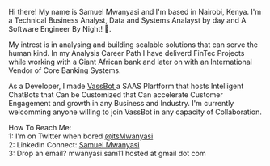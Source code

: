 Hi there! My name is Samuel Mwanyasi and I'm based in Nairobi, Kenya. I'm a Technical Business Analyst, Data and Systems Analayst by day and A Software Engineer By Night! 👀. 
<p>My intrest is in analysing and building scalable solutions that can serve the human kind. 
In my Analysis Career Path I have deliverd FinTec Projects while working with a Giant African bank and later on  with an International Vendor of Core Banking Systems.</p>

As a Developer, I made <a href='www.VassBot.com'> VassBot </a> a SAAS Plartform that hosts Intelligent ChatBots that Can be Customized that Can accelerate Customer Engagement and growth in any Business and Industry.
I'm currently welcomming anyone willing to join VassBot in any capacity of Collaboration.

How To Reach Me: <br>
1: I'm on Twitter when bored <a href='https://twitter.com/itsMwanyasi'> @itsMwanyasi </a><br>
2: Linkedin Connect: <a href='https://www.linkedin.com/in/mwanyasi/'> Samuel Mwanyasi </a> <br>
3: Drop an email? mwanyasi.sam11 hosted at gmail dot com

